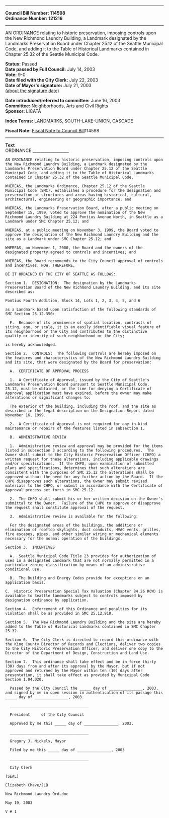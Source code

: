 * * * * *  
  
**Council Bill Number: [](#h0)[](#h2)114598**   
**Ordinance Number: 121216**  
  
* * * * *  
  
AN ORDINANCE relating to historic preservation, imposing controls upon the New Richmond Laundry Building, a Landmark designated by the Landmarks Preservation Board under Chapter 25.12 of the Seattle Municipal Code, and adding it to the Table of Historical Landmarks contained in Chapter 25.32 of the Seattle Municipal Code.  
  
**Status:** Passed   
**Date passed by Full Council:** July 14, 2003   
**Vote:** 9-0   
**Date filed with the City Clerk:** July 22, 2003   
**Date of Mayor's signature:** July 21, 2003   
[(about the signature date)](/~public/approvaldate.htm)   
  
  
**Date introduced/referred to committee:** June 16, 2003   
**Committee:** Neighborhoods, Arts and Civil Rights   
**Sponsor:** LICATA   
  
**Index Terms:** LANDMARKS, SOUTH-LAKE-UNION, CASCADE  
  
**Fiscal Note:** [Fiscal Note to Council Bill](http://clerk.seattle.gov/~public/fnote/114598.htm)[](#h1)[](#h3)114598  
  
* * * * *  
  
**Text**  
    ORDINANCE __________________  
  
    AN ORDINANCE relating to historic preservation, imposing controls upon  
    the New Richmond Laundry Building, a Landmark designated by the  
    Landmarks Preservation Board under Chapter 25.12 of the Seattle  
    Municipal Code, and adding it to the Table of Historical Landmarks  
    contained in Chapter 25.32 of the Seattle Municipal Code.  
  
    WHEREAS, the Landmarks Ordinance, Chapter 25.12 of the Seattle  
    Municipal Code (SMC), establishes a procedure for the designation and  
    preservation of structures and areas having historical, cultural,  
    architectural, engineering or geographic importance; and  
  
    WHEREAS, the Landmarks Preservation Board, after a public meeting on  
    September 15, 1999, voted to approve the nomination of the New  
    Richmond Laundry Building at 224 Pontius Avenue North, in Seattle as a  
    Landmark under SMC Chapter 25.12; and  
  
    WHEREAS, at a public meeting on November 3, 1999, the Board voted to  
    approve the designation of the New Richmond Laundry Building and the  
    site as a Landmark under SMC Chapter 25.12; and  
  
    WHEREAS, on November 1, 2000, the Board and the owners of the  
    designated property agreed to controls and incentives; and  
  
    WHEREAS, the Board recommends to the City Council approval of controls  
    and incentives; NOW, THEREFORE,  
  
    BE IT ORDAINED BY THE CITY OF SEATTLE AS FOLLOWS:  
  
    Section 1.  DESIGNATION:  The designation by the Landmarks  
    Preservation Board of the New Richmond Laundry Building, and its site  
    described as:  
  
    Pontius Fourth Addition, Block 14, Lots 1, 2, 3, 4, 5, and 6  
  
    as a Landmark based upon satisfaction of the following standards of  
    SMC Section 25.12.350:  
  
      F.  Because of its prominence of spatial location, contrasts of  
    siting, age, or scale, it is an easily identifiable visual feature of  
    its neighborhood or the City and contributes to the distinctive  
    quality or identity of such neighborhood or the City;  
  
    is hereby acknowledged.  
  
    Section 2.  CONTROLS:  The following controls are hereby imposed on  
    the features and characteristics of the New Richmond Laundry Building  
    and its site, that were designated by the Board for preservation:  
  
      A.  CERTIFICATE OF APPROVAL PROCESS  
  
      1.  A Certificate of Approval, issued by the City of Seattle's  
    Landmarks Preservation Board pursuant to Seattle Municipal Code,  
    25.12, must be obtained, or the time for denying a Certificate of  
    Approval application must have expired, before the owner may make  
    alterations or significant changes to:  
  
      The exterior of the building, including the roof, and the site as  
    described in the legal description on the Designation Report dated  
    November 16, 1999.  
  
      2.  A Certificate of Approval is not required for any in-kind  
    maintenance or repairs of the features listed in subsection 1.  
  
      B.  ADMINISTRATIVE REVIEW  
  
      1.  Administrative review and approval may be provided for the items  
    listed in subsection 3 according to the following procedures.  The  
    Owner shall submit to the City Historic Preservation Officer (CHPO) a  
    written request for these alterations, including applicable drawings  
    and/or specifications.  If the CHPO, upon examination of submitted  
    plans and specifications, determines that such alterations are  
    consistent with the purposes of SMC 25.12 the alterations shall be  
    approved without the need for any further action by the Board.  If the  
    CHPO disapproves such alterations, the Owner may submit revised  
    materials to the CHPO, or submit in accordance with the Certificate of  
    Approval process set forth in SMC 25.12.  
  
      2.  The CHPO shall submit his or her written decision on the Owner's  
    submittal to the Owner.  Failure of the CHPO to approve or disapprove  
    the request shall constitute approval of the request.  
  
      3.  Administrative review is available for the following:  
  
      For the designated areas of the buildings, the additions or  
    elimination of rooftop skylights, duct conduits, HVAC vents, grilles,  
    fire escapes, pipes, and other similar wiring or mechanical elements  
    necessary for the normal operation of the buildings.  
  
    Section 3.  INCENTIVES  
  
      A.  Seattle Municipal Code Title 23 provides for authorization of  
    uses in a designated Landmark that are not normally permitted in a  
    particular zoning classification by means of an administrative  
    conditional use.  
  
      B.  The Building and Energy Codes provide for exceptions on an  
    application basis.  
  
    C.  Historic Preservation Special Tax Valuation (Chapter 84.26 RCW) is  
    available to Seattle landmarks subject to controls imposed by  
    designation ordinance by application.  
  
    Section 4.  Enforcement of this Ordinance and penalties for its  
    violation shall be as provided in SMC 25.12.910.  
  
    Section 5.  The New Richmond Laundry Building and the site are hereby  
    added to the Table of Historical Landmarks contained in SMC Chapter  
    25.32.  
  
    Section 6.  The City Clerk is directed to record this ordinance with  
    the King County Director of Records and Elections, deliver two copies  
    to the City Historic Preservation Officer, and deliver one copy to the  
    Director of the Department of Design, Construction and Land Use.  
  
    Section 7.  This ordinance shall take effect and be in force thirty  
    (30) days from and after its approval by the Mayor, but if not  
    approved and returned by the Mayor within ten (10) days after  
    presentation, it shall take effect as provided by Municipal Code  
    Section 1.04.020.  
  
      Passed by the City Council the _____ day of _______________, 2003,  
    and signed by me in open session in authentication of its passage this  
    _____ day of _______________, 2003.  
  
      ___________________________________  
  
      President     of the City Council  
  
      Approved by me this _____ day of _______________, 2003.  
  
      ___________________________________  
  
      Gregory J. Nickels, Mayor  
  
      Filed by me this _____ day of _______________, 2003  
  
      ___________________________________  
  
      City Clerk  
  
    (SEAL)  
  
    Elizabeth Chave/JLB  
  
    New Richmond Laundry Ord.doc  
  
    May 19, 2003  
  
    V # 1  
